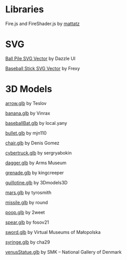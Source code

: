 # Libraries

Fire.js and FireShader.js by [mattatz](http://github.com/mattatz)

# SVG

[Ball Pile SVG Vector](https://www.svgrepo.com/svg/532249/ball-pile) by Dazzle UI

[Baseball Stick SVG Vector](https://www.svgrepo.com/svg/434569/baseball-stick) by Frexy

# 3D Models

[arrow.glb](https://sketchfab.com/3d-models/low-poly-arrow-v20-7a8542971fd0460aaae5bdd24790881b) by Teslov

[banana.glb](https://www.turbosquid.com/3d-models/free-blend-model-low-poly-food/740569) by Vinrax

[baseballBat.glb](https://sketchfab.com/3d-models/baseball-bat-ed1fae579460405eba17bf817e80889a) by local.yany

[bullet.glb](https://www.cgtrader.com/free-3d-models/military/gun/bullet-3d-model-free) by mjn110

[chair.glb](https://www.turbosquid.com/3d-models/chair-2249903) by Denis Gomez

[cybertruck.glb](https://www.cgtrader.com/free-3d-models/car/suv/tesla-cybertruck-low-poly-210fa75b-9d4a-4e5c-bf1d-157e24eaed45) by sergryabokin

[dagger.glb](https://sketchfab.com/3d-models/kama-dagger-f5236789a5094b8fa1d800ffdb29dfa6) by Arms Museum

[grenade.glb](https://www.cgtrader.com/free-3d-models/military/rocketry/low-poly-grenade-textured-and-not-textured) by kingcreeper

[guillotine.glb](https://cults3d.com/en/3d-model/tool/guillotine-low-poly-3d-model) by 3Dmodels3D

[mars.glb](https://free3d.com/3d-model/low-poly-planet-mars-52164.html) by tyrosmith

[missile.glb](https://www.cgtrader.com/free-3d-models/military/rocketry/mim-104-patriot-missle) by round

[poop.glb](https://sketchfab.com/3d-models/karinto-af090980d7874f90b47e2692aea0bf0c) by 2weet

[spear.glb](https://www.cgtrader.com/free-3d-models/military/melee/medieval-spear-839736a4-850a-48a1-984d-b22dc558dc73) by fosov21

[sword.glb](https://sketchfab.com/3d-models/takuba-a-tuareg-sword-80f66f2dc02c4e38aa26833386ed87e9) by Virtual Museums of Małopolska

[syringe.glb](https://www.cgtrader.com/free-3d-models/science/medical/syringe-3d-model-c023a54d-5981-4a5a-8540-d72f9e6838dd) by cha29

[venusStatue.glb](https://sketchfab.com/3d-models/venus-de-milo-statuestexturingchallenge-smk-2983d92ac4e744f485492580ca7629f2) by SMK – National Gallery of Denmark
